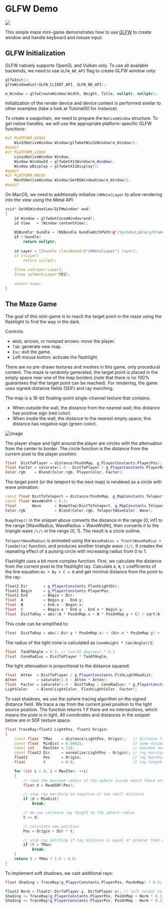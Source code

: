 # GLFW Demo

![](Animation_Large.gif)

This simple maze mini-game demonstrates how to use [GLFW](https://www.glfw.org/) to create window and handle keyboard and mouse input.

## GLFW Initialization

GLFW natively supports OpenGL and Vulkan only.
To use all available backends, we need to use `GLFW_NO_API` flag to create GLFW window only:

```cpp
glfwInit();
glfwWindowHint(GLFW_CLIENT_API, GLFW_NO_API);

m_Window = glfwCreateWindow(Width, Height, Title, nullptr, nullptr);
```

Initialization of the render device and device context is performed similar to other examples (take a look at Tutorial00 for instance).

To create a swapchain, we need to prepare the `NativeWindow` structure. To
get native handles, we will use the appropriate platform-specific GLFW functions:

```cpp
#if PLATFORM_WIN32
    Win32NativeWindow Window{glfwGetWin32Window(m_Window)};
#endif
#if PLATFORM_LINUX
    LinuxNativeWindow Window;
    Window.WindowId = glfwGetX11Window(m_Window);
    Window.pDisplay = glfwGetX11Display();
#endif
#if PLATFORM_MACOS
    MacOSNativeWindow Window{GetNSWindowView(m_Window)};
#endif
```

On MacOS, we need to additionally initialize `CAMetalLayer` to allow rendering into the view using the Metal API:

```cpp
void* GetNSWindowView(GLFWwindow* wnd)
{
    id Window = glfwGetCocoaWindow(wnd);
    id View   = [Window contentView];
    
    NSBundle* bundle = [NSBundle bundleWithPath:@"/System/Library/Frameworks/QuartzCore.framework"];
    if (!bundle)
        return nullptr;
    
    id Layer = [[bundle classNamed:@"CAMetalLayer"] layer];
    if (!Layer)
        return nullptr;
    
    [View setLayer:Layer];
    [View setWantsLayer:YES];
    
    return View;
}
```

## The Maze Game

The goal of this mini-game is to reach the target point in the maze using the flashlight to find the way in the dark.

Controls:
* `WASD`, arrows, or numpad arrows: move the player.<br/>
* `Tab`: generate new map.<br/>
* `Esc`: exit the game.<br/>
* Left mouse button: activate the flashlight.<br/>

There are no pre-drawn textures and meshes in this game, only procedural content.
The maze is randomly generated, the target point is placed in the empty space near one of the map borders
(note that there is no 100% guarantees that the target point can be reached).
For rendering, the game uses signed-distance fields (SDF) and ray marching.

The map is a 16-bit floating-point single-channel texture that contains:
* When outside the wall, the distance from the nearest wall; this distance has positive sign (red color).
* When insdie the wall, the distance to the nearest empty space; this distance has negative sign (green color).

![image](sdf_map.jpg)

The player shape and light around the player are circles with the attenuation from the center to border.
The circle function is the distance from the current pixel to the player position:

```cpp
float  DistToPlayer = distance(PosOnMap, g_PlayerConstants.PlayerPos);
float Factor = saturate(1.0 - DistToPlayer / g_PlayerConstants.PlayerRadius);
Color.rgb    = Blend(Color.rgb, PlayerColor, Factor);
```

The target point (or the teleport to the next map) is rendered as a circle with wave animation:

```cpp
const float DistToTeleport = distance(PosOnMap, g_MapConstants.TeleportPos);
const float WaveWidth = 0.2;
float       Wave      = BumpStep(DistToTeleport, g_MapConstants.TeleportWaveRadius, g_MapConstants.TeleportWaveRadius + WaveWidth);
Color.rgb             = Blend(Color.rgb, TeleportWaveColor, Wave);
```

`BumpStep()` in the snippet above converts the distance in the range [0, inf] to the range [WaveRadius, WaveRadius + WaveWidth],
then converts it to the triangle wave `/\/\` in the range [0, 1]. The result is a circle outline.

`TeleportWaveRadius` is animated using the `WaveRadius = fract(WaveRadius + TimeDelta)` function, and produces another triangle wave 
`/|/|`. It creates the repeating effect of a pulsing circle with increasing radius from 0 to 1.

Flashlight uses a bit more complex function.
First, we calculate the distance from the current pixel to the flashlight ray. 
Calculate `A`, `B`, `C` coefficients of the line equation `Ax + By + C = 0` and get minimal distance from the point to the ray:

```cpp
float2 Dir       = g_PlayerConstants.FlashLightDir;
float2 Begin     = g_PlayerConstants.PlayerPos;
float2 End       = Begin + Dir;
float  A         = Begin.y - End.y;
float  B         = End.x - Begin.x;
float  C         = Begin.x * End.y - End.x * Begin.y;
float  DistToRay = abs((A * PosOnMap.x + B * PosOnMap.y + C) / sqrt(A * A + B * B));
```

This code can be simplified to:

```cpp
float  DistToRay = abs((-Dir.y * PosOnMap.x) + (Dir.x * PosOnMap.y) + (Begin.x * End.y - End.x * Begin.y));
```

The radius of the light cone is calculated as `ConeHeight * tan(Angle)/2`:

```cpp
float  TanOfAngle = 0.5; // tan(45 degrees) * 0.5
float  ConeRadius = DistToPlayer * TanOfAngle;
```

The light attenuation is proportional to the distance squared:

```cpp
float  Atten  = DistToPlayer / g_PlayerConstants.FlshLightMaxDist;
Atten         = saturate(1.0 - Atten * Atten);
float  Factor = saturate(1.0 - DistToRay / ConeRadius) * g_PlayerConstants.FlashLightPower * Atten;
LightColor    = Blend(LightColor, FlashLightColor, Factor);
```

To cast shadows, we use the sphere tracing algorithm on the signed distance field.
We trace a ray from the current pixel position to the light source position. The function returns 1 if there
are no intersections, which means the pixle is in light.
All coordinates and distances in the snippet below are in SDF texture space:

```cpp
float TraceRay(float2 LightPos, float2 Origin)
{
    const float  TMax    = distance(LightPos, Origin);   // distance from current pixel to light source.
    const float  MinDist = 0.00625;                      // some minimal value.
    const int    MaxIter = 128;                          // maximum number of loop cycles to prevent infinite loops.
    const float2 Dir     = normalize(LightPos - Origin); // ray marching direction.
    float2       Pos     = Origin;                       // ray marching start position.
    float        t       = 0.0;                          // ray length

    for (int i = 0; i < MaxIter; ++i)
    {
        // read the maximum radius of the sphere inside which there are no intersections
        float d = ReadSDF(Pos);

        // stop ray marching on negative or too small distance
        if (d < MinDist)
            break;

        // me can increase ray length to the sphere radius
        t += d;

        // calculate new position
        Pos = Origin + Dir * t;

        // stop ray marching if ray distance is equal or greater than distance from current pixel to the light source
        if (t > TMax)
            break;
    }
    return t > TMax ? 1.0 : 0.0;
}
```

To implement soft shadows, we cast additional rays:

```cpp
float Shading = TraceRay(g_PlayerConstants.PlayerPos, PosOnMap) * 0.5;

float2 Norm = float2(-DirToPlayer.y, DirToPlayer.x); // left normal to the line
Shading += TraceRay(g_PlayerConstants.PlayerPos, PosOnMap + Norm * 0.125) * 0.25;
Shading += TraceRay(g_PlayerConstants.PlayerPos, PosOnMap - Norm * 0.125) * 0.25;
```
